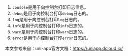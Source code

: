1. `console`是用于向控制台打印日志信息。
2. `debug`是用于向控制台打印`debug`日志的。
3. `log`是用于向控制台打印`log`日志的。
4. `info`是用于向控制台打印`info`日志的。
5. `warn`是用于向控制台打印`warn`日志的。
6. `error`是用于向控制台打印`error`日志的。

本文参考来自：uni-app官方文档：https://uniapp.dcloud.io/